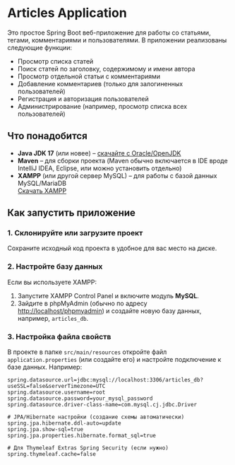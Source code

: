# Articles Application

Это простое Spring Boot веб-приложение для работы со статьями, тегами, комментариями и пользователями. В приложении реализованы следующие функции:
- Просмотр списка статей
- Поиск статей по заголовку, содержимому и имени автора
- Просмотр отдельной статьи с комментариями
- Добавление комментариев (только для залогиненных пользователей)
- Регистрация и авторизация пользователей
- Администрирование (например, просмотр списка всех пользователей)

## Что понадобится

- **Java JDK 17** (или новее) – [скачайте с Oracle/OpenJDK](https://adoptium.net/)
- **Maven** – для сборки проекта (Maven обычно включается в IDE вроде IntelliJ IDEA, Eclipse, или можно установить отдельно)
- **XAMPP** (или другой сервер MySQL) – для работы с базой данных MySQL/MariaDB  
  [Скачать XAMPP](https://www.apachefriends.org/ru/index.html)

## Как запустить приложение

### 1. Склонируйте или загрузите проект

Сохраните исходный код проекта в удобное для вас место на диске.

### 2. Настройте базу данных

Если вы используете XAMPP:
1. Запустите XAMPP Control Panel и включите модуль **MySQL**.
2. Зайдите в phpMyAdmin (обычно по адресу [http://localhost/phpmyadmin](http://localhost/phpmyadmin)) и создайте новую базу данных, например, `articles_db`.

### 3. Настройка файла свойств

В проекте в папке `src/main/resources` откройте файл `application.properties` (или создайте его) и настройте подключение к базе данных. Например:

```properties
spring.datasource.url=jdbc:mysql://localhost:3306/articles_db?useSSL=false&serverTimezone=UTC
spring.datasource.username=root
spring.datasource.password=your_mysql_password
spring.datasource.driver-class-name=com.mysql.cj.jdbc.Driver

# JPA/Hibernate настройки (создание схемы автоматически)
spring.jpa.hibernate.ddl-auto=update
spring.jpa.show-sql=true
spring.jpa.properties.hibernate.format_sql=true

# Для Thymeleaf Extras Spring Security (если нужно)
spring.thymeleaf.cache=false
